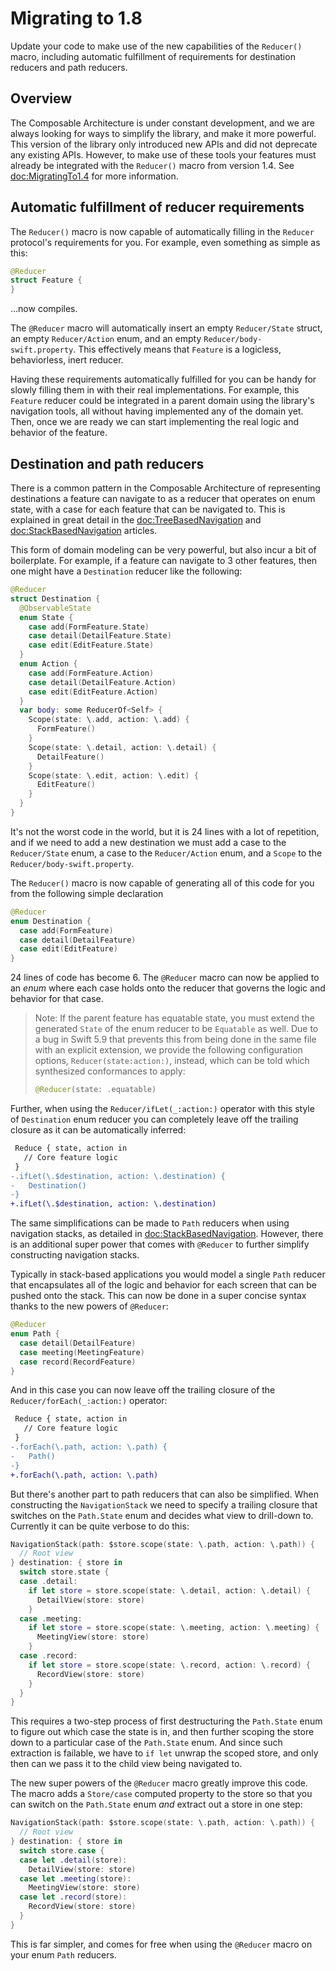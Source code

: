 # Migrating to 1.8

Update your code to make use of the new capabilities of the ``Reducer()`` macro, including automatic
fulfillment of requirements for destination reducers and path reducers.

## Overview

The Composable Architecture is under constant development, and we are always looking for ways to
simplify the library, and make it more powerful. This version of the library only introduced new 
APIs and did not deprecate any existing APIs. However, to make use of these tools your features
must already be integrated with the ``Reducer()`` macro from version 1.4. See <doc:MigratingTo1.4>
for more information.

## Automatic fulfillment of reducer requirements

The ``Reducer()`` macro is now capable of automatically filling in the ``Reducer`` protocol's
requirements for you. For example, even something as simple as this:

```swift
@Reducer
struct Feature {
}
```

…now compiles.

The `@Reducer` macro will automatically insert an empty ``Reducer/State`` struct, an empty 
``Reducer/Action`` enum, and an empty ``Reducer/body-swift.property``. This effectively means that
`Feature` is a logicless, behaviorless, inert reducer.

Having these requirements automatically fulfilled for you can be handy for slowly
filling them in with their real implementations. For example, this `Feature` reducer could be
integrated in a parent domain using the library's navigation tools, all without having implemented
any of the domain yet. Then, once we are ready we can start implementing the real logic and
behavior of the feature.

## Destination and path reducers

There is a common pattern in the Composable Architecture of representing destinations a feature
can navigate to as a reducer that operates on enum state, with a case for each feature that can
be navigated to. This is explained in great detail in the <doc:TreeBasedNavigation> and 
<doc:StackBasedNavigation> articles.

This form of domain modeling can be very powerful, but also incur a bit of boilerplate. For example,
if a feature can navigate to 3 other features, then one might have a `Destination` reducer like 
the following:

```swift
@Reducer
struct Destination {
  @ObservableState
  enum State {
    case add(FormFeature.State)
    case detail(DetailFeature.State)
    case edit(EditFeature.State)
  }
  enum Action {
    case add(FormFeature.Action)
    case detail(DetailFeature.Action)
    case edit(EditFeature.Action)  
  }
  var body: some ReducerOf<Self> {
    Scope(state: \.add, action: \.add) {
      FormFeature()
    }
    Scope(state: \.detail, action: \.detail) {
      DetailFeature()
    }
    Scope(state: \.edit, action: \.edit) {
      EditFeature()
    }
  }
}
```

It's not the worst code in the world, but it is 24 lines with a lot of repetition, and if we need
to add a new destination we must add a case to the ``Reducer/State`` enum, a case to the 
``Reducer/Action`` enum, and a ``Scope`` to the ``Reducer/body-swift.property``. 

The ``Reducer()`` macro is now capable of generating all of this code for you from the following
simple declaration

```swift
@Reducer
enum Destination {
  case add(FormFeature)
  case detail(DetailFeature)
  case edit(EditFeature) 
}
```

24 lines of code has become 6. The `@Reducer` macro can now be applied to an _enum_ where each
case holds onto the reducer that governs the logic and behavior for that case.

> Note: If the parent feature has equatable state, you must extend the generated `State` of the
> enum reducer to be `Equatable` as well. Due to a bug in Swift 5.9 that prevents this from being
> done in the same file with an explicit extension, we provide the following configuration options,
> ``Reducer(state:action:)``, instead, which can be told which synthesized conformances to apply:
>
> ```swift
> @Reducer(state: .equatable)
> ```

Further, when using the ``Reducer/ifLet(_:action:)`` operator with this style of `Destination` enum
reducer you can completely leave off the trailing closure as it can be automatically inferred:

```diff
 Reduce { state, action in
   // Core feature logic
 }
-.ifLet(\.$destination, action: \.destination) {
-   Destination()
-}
+.ifLet(\.$destination, action: \.destination)
```

The same simplifications can be made to `Path` reducers when using navigation stacks, as detailed
in <doc:StackBasedNavigation>. However, there is an additional super power that comes with
`@Reducer` to further simplify constructing navigation stacks.

Typically in stack-based applications you would model a single `Path` reducer that encapsulates all
of the logic and behavior for each screen that can be pushed onto the stack. This can now be done
in a super concise syntax thanks to the new powers of `@Reducer`:

```swift
@Reducer
enum Path {
  case detail(DetailFeature)
  case meeting(MeetingFeature)
  case record(RecordFeature)
}
```

And in this case you can now leave off the trailing closure of the
``Reducer/forEach(_:action:)`` operator:

```diff
 Reduce { state, action in
   // Core feature logic
 }
-.forEach(\.path, action: \.path) {
-   Path()
-}
+.forEach(\.path, action: \.path)
```

But there's another part to path reducers that can also be simplified. When constructing the
`NavigationStack` we need to specify a trailing closure that switches on the `Path.State` enum
and decides what view to drill-down to. Currently it can be quite verbose to do this:

```swift
NavigationStack(path: $store.scope(state: \.path, action: \.path)) {
  // Root view
} destination: { store in
  switch store.state {
  case .detail:
    if let store = store.scope(state: \.detail, action: \.detail) {
      DetailView(store: store)
    }
  case .meeting:
    if let store = store.scope(state: \.meeting, action: \.meeting) {
      MeetingView(store: store)
    }
  case .record:
    if let store = store.scope(state: \.record, action: \.record) {
      RecordView(store: store)
    }
  }
}
```

This requires a two-step process of first destructuring the `Path.State` enum to figure out which
case the state is in, and then further scoping the store down to a particular case of the
`Path.State` enum. And since such extraction is failable, we have to `if let` unwrap the scoped
store, and only then can we pass it to the child view being navigated to.

The new super powers of the `@Reducer` macro greatly improve this code. The macro adds a
``Store/case`` computed property to the store so that you can switch on the `Path.State` enum _and_
extract out a store in one step:

```swift
NavigationStack(path: $store.scope(state: \.path, action: \.path)) {
  // Root view
} destination: { store in
  switch store.case {
  case let .detail(store):
    DetailView(store: store)
  case let .meeting(store):
    MeetingView(store: store)
  case let .record(store):
    RecordView(store: store)
  }
}
```

This is far simpler, and comes for free when using the `@Reducer` macro on your enum `Path`
reducers.
